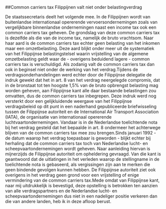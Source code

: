<meta http-equiv='Content-Type' content='text/html; charset=utf-8' />

##Common carriers tax Filippijnen valt niet onder belastingverdrag

De staatssecretaris deelt het volgende mee.    In de Filippijnen wordt van buitenlandse internationaal opererende vervoersondernemingen zoals van vergelijkbare binnenlandse ondernemingen naast een income tax ook een common carriers tax geheven. De grondslag van deze common carriers tax is dezelfde als die van de income tax, namelijk de bruto vrachtsom. Naar haar aard is de common carriers tax echter geen belasting van het inkomen maar een omzetbelasting. Deze aard blijkt onder meer uit de systematiek van het Filippijnse belastingstelsel waarin vrijstelling van de algemene omzetbelasting geldt waar de - overigens beduidend lagere - common carriers tax is verschuldigd. Als zodanig valt de common carriers tax dan ook in beginsel niet onder de werking van het verdrag.Tijdens de verdragsonderhandelingen werd echter door de Filippijnse delegatie de indruk gewekt dat het in art. 8 van het verdrag neergelegde compromis, dat in de bronstaat tot ten hoogste 1,5% van de bruto opbrengst belasting mag worden geheven, aan Filippijnse kant alle daar bestaande belastingen zou omvatten, dus de common carriers tax inbegrepen. Deze indruk werd nog versterkt door een gelijkluidende weergave van het Filippijnse verdragsbeleid op dit punt in een naderhand gepubliceerde briefwisseling tussen de Filippijnse autoriteit en de International Air Transport Association (IATA), de organisatie van internationaal opererende luchtvaartondernemingen. Vandaar is in de Nederlandse toelichtende nota bij het verdrag gesteld dat het bepaalde in art. 8 ondermeer het achterwege blijven van de common carriers tax mee zou brengen.Sinds januari 1992 - de datum waarop het verdrag toepasbaar is geworden - blijkt echter bij herhaling dat de common carriers tax toch van Nederlandse lucht- en scheepvaartondernemingen wordt geheven. Naar aanleiding hiervan is mijnerzijds de Filippijnse autoriteit om opheldering gevraagd. Van die kant is geantwoord dat de uitlatingen in het verleden waarop de stellingname in de toelichtende nota is gebaseerd, als vergissingen zijn aan te merken die geen bindende gevolgen kunnen hebben. De Filippijnse autoriteit ziet ook overigens in het verdrag geen grond voor een vrijstelling of enige vermindering van de common carriers tax.Mede omdat van Filippijnse kant, naar mij uitdrukkelijk is bevestigd, deze opstelling is betrokken ten aanzien van alle verdragspartners en de Nederlandse lucht- en scheepvaartondernemingen dus niet in een nadeliger positie verkeren dan die van andere landen, heb ik in deze afloop berust.   
